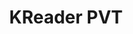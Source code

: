 ---
title: KReader PVT
member_url: https://www.linkedin.com/company/kreader
geographies: ["Sri Lanka"]
based: ["Sri Lanka"]
ig: [LCP"] 
services: [""] 
tags: [""]
categories: ["Booksellers / retailers / content portals"]
summary: "Kreader PVT is the only digital bookstore in Sri Lanka."
press:
active: true
layout: members
showReadTime: false
showDate: false
permalink: ""
date: 
featureImage: "https://media.licdn.com/dms/image/D560BAQFIpFfn4l4qnA/company-logo_200_200/0/1664819575364?e=2147483647&v=beta&t=dp-4ZN-BxTV5X3_1cwQLwrlFg2qesbPSE8dJuFbz8to"
--- 